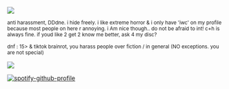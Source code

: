 ![](https://files.catbox.moe/tjrrgc.gif)

<sub>anti harassment, DDdne. i hide freely. i like extreme horror & i only have 'iwc' on my profile because most people on here r annoying. i Am nice though.. do not be afraid to int! c+h is always fine. if youd like 2 get 2 know me better, ask 4 my disc?</sub>

<sub>dnf : 15> & tiktok brainrot,  you harass people over fiction / in general (NO exceptions. you are not special)</sub>

![](https://files.catbox.moe/3cwzn5.gif)

[![spotify-github-profile](https://spotify-github-profile.kittinanx.com/api/view?uid=autumngray08&cover_image=true&theme=novatorem&show_offline=false&background_color=121212&interchange=false&bar_color=ff0000&bar_color_cover=false)](https://github.com/kittinan/spotify-github-profile)
